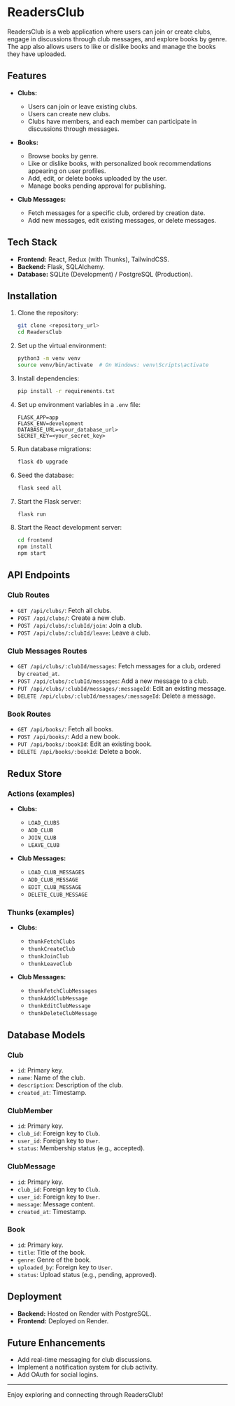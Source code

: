 # ReadersClub

ReadersClub is a web application where users can join or create clubs, engage in discussions through club messages, and explore books by genre. The app also allows users to like or dislike books and manage the books they have uploaded.

## Features

- **Clubs:**
  - Users can join or leave existing clubs.
  - Users can create new clubs.
  - Clubs have members, and each member can participate in discussions through messages.

- **Books:**
  - Browse books by genre.
  - Like or dislike books, with personalized book recommendations appearing on user profiles.
  - Add, edit, or delete books uploaded by the user.
  - Manage books pending approval for publishing.

- **Club Messages:**
  - Fetch messages for a specific club, ordered by creation date.
  - Add new messages, edit existing messages, or delete messages.

## Tech Stack

- **Frontend:** React, Redux (with Thunks), TailwindCSS.
- **Backend:** Flask, SQLAlchemy.
- **Database:** SQLite (Development) / PostgreSQL (Production).

## Installation

1. Clone the repository:

   ```bash
   git clone <repository_url>
   cd ReadersClub
   ```

2. Set up the virtual environment:

   ```bash
   python3 -m venv venv
   source venv/bin/activate  # On Windows: venv\Scripts\activate
   ```

3. Install dependencies:

   ```bash
   pip install -r requirements.txt
   ```

4. Set up environment variables in a `.env` file:

   ```env
   FLASK_APP=app
   FLASK_ENV=development
   DATABASE_URL=<your_database_url>
   SECRET_KEY=<your_secret_key>
   ```

5. Run database migrations:

   ```bash
   flask db upgrade
   ```

6. Seed the database:

   ```bash
   flask seed all
   ```

7. Start the Flask server:

   ```bash
   flask run
   ```

8. Start the React development server:

   ```bash
   cd frontend
   npm install
   npm start
   ```

## API Endpoints

### Club Routes

- `GET /api/clubs/`: Fetch all clubs.
- `POST /api/clubs/`: Create a new club.
- `POST /api/clubs/:clubId/join`: Join a club.
- `POST /api/clubs/:clubId/leave`: Leave a club.

### Club Messages Routes

- `GET /api/clubs/:clubId/messages`: Fetch messages for a club, ordered by `created_at`.
- `POST /api/clubs/:clubId/messages`: Add a new message to a club.
- `PUT /api/clubs/:clubId/messages/:messageId`: Edit an existing message.
- `DELETE /api/clubs/:clubId/messages/:messageId`: Delete a message.

### Book Routes

- `GET /api/books/`: Fetch all books.
- `POST /api/books/`: Add a new book.
- `PUT /api/books/:bookId`: Edit an existing book.
- `DELETE /api/books/:bookId`: Delete a book.

## Redux Store

### Actions (examples)

- **Clubs:**
  - `LOAD_CLUBS`
  - `ADD_CLUB`
  - `JOIN_CLUB`
  - `LEAVE_CLUB`

- **Club Messages:**
  - `LOAD_CLUB_MESSAGES`
  - `ADD_CLUB_MESSAGE`
  - `EDIT_CLUB_MESSAGE`
  - `DELETE_CLUB_MESSAGE`

### Thunks (examples)

- **Clubs:**
  - `thunkFetchClubs`
  - `thunkCreateClub`
  - `thunkJoinClub`
  - `thunkLeaveClub`

- **Club Messages:**
  - `thunkFetchClubMessages`
  - `thunkAddClubMessage`
  - `thunkEditClubMessage`
  - `thunkDeleteClubMessage`

## Database Models

### Club
- `id`: Primary key.
- `name`: Name of the club.
- `description`: Description of the club.
- `created_at`: Timestamp.

### ClubMember
- `id`: Primary key.
- `club_id`: Foreign key to `Club`.
- `user_id`: Foreign key to `User`.
- `status`: Membership status (e.g., accepted).

### ClubMessage
- `id`: Primary key.
- `club_id`: Foreign key to `Club`.
- `user_id`: Foreign key to `User`.
- `message`: Message content.
- `created_at`: Timestamp.

### Book
- `id`: Primary key.
- `title`: Title of the book.
- `genre`: Genre of the book.
- `uploaded_by`: Foreign key to `User`.
- `status`: Upload status (e.g., pending, approved).

## Deployment

- **Backend:** Hosted on Render with PostgreSQL.
- **Frontend:** Deployed on Render.

## Future Enhancements

- Add real-time messaging for club discussions.
- Implement a notification system for club activity.
- Add OAuth for social logins.

---

Enjoy exploring and connecting through ReadersClub!

